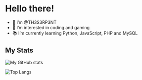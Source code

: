 # Hello there!

- 👋 I’m @TH3S3RP3NT
- 👀 I’m interested in coding and gaming
- 📚 I’m currently learning Python, JavaScript, PHP and MySQL


## My Stats

![My GitHub stats](https://github-readme-stats-mauve-ten-81.vercel.app/api?username=th3s3rp3nt&show_icons=true&theme=omni)

![Top Langs](https://github-readme-stats-mauve-ten-81.vercel.app/api/top-langs/?username=th3s3rp3nt&theme=omni&layout=donut)
<!---
TH3S3RP3NT/TH3S3RP3NT is a ✨ special ✨ repository because its `README.md` (this file) appears on your GitHub profile.
You can click the Preview link to take a look at your changes.
--->
